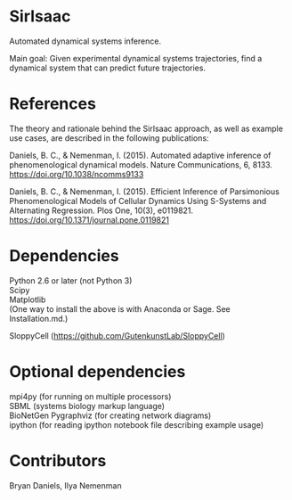 SirIsaac
========

Automated dynamical systems inference.

Main goal:
Given experimental dynamical systems trajectories, find a dynamical system that can predict future trajectories.


References
==========

The theory and rationale behind the SirIsaac approach, as well as example use cases, are described in the following publications:

Daniels, B. C., & Nemenman, I. (2015). Automated adaptive inference of phenomenological dynamical models. Nature Communications, 6, 8133.  
https://doi.org/10.1038/ncomms9133

Daniels, B. C., & Nemenman, I. (2015). Efficient Inference of Parsimonious Phenomenological Models of Cellular Dynamics Using S-Systems and Alternating Regression. Plos One, 10(3), e0119821.  
https://doi.org/10.1371/journal.pone.0119821



Dependencies
============

Python 2.6 or later (not Python 3)  
Scipy  
Matplotlib  
(One way to install the above is with Anaconda or Sage.  See Installation.md.)

SloppyCell (https://github.com/GutenkunstLab/SloppyCell)  


Optional dependencies
=====================

mpi4py (for running on multiple processors)  
SBML (systems biology markup language)  
BioNetGen
Pygraphviz (for creating network diagrams)  
ipython (for reading ipython notebook file describing example usage)  


Contributors
============

Bryan Daniels, Ilya Nemenman






